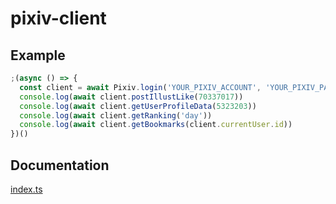 # pixiv-client

## Example

```js
;(async () => {
  const client = await Pixiv.login('YOUR_PIXIV_ACCOUNT', 'YOUR_PIXIV_PASSWORD')
  console.log(await client.postIllustLike(70337017))
  console.log(await client.getUserProfileData(5323203))
  console.log(await client.getRanking('day'))
  console.log(await client.getBookmarks(client.currentUser.id))
})()
```

## Documentation

[index.ts](./src/index.ts)

